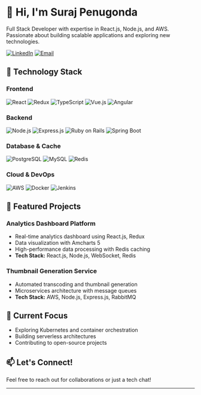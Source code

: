 # 👋 Hi, I'm Suraj Penugonda

Full Stack Developer with expertise in React.js, Node.js, and AWS. Passionate about building scalable applications and exploring new technologies.

[![LinkedIn](https://img.shields.io/badge/-LinkedIn-0077B5?style=flat&logo=Linkedin&logoColor=white)](https://www.linkedin.com/in/suraj-penugonda/)
[![Email](https://img.shields.io/badge/-Email-D14836?style=flat&logo=Gmail&logoColor=white)](mailto:surajpenugonda98@gmail.com)

## 🚀 Technology Stack

### Frontend
![React](https://img.shields.io/badge/-React-61DAFB?style=flat&logo=react&logoColor=black)
![Redux](https://img.shields.io/badge/-Redux-764ABC?style=flat&logo=redux&logoColor=white)
![TypeScript](https://img.shields.io/badge/-TypeScript-3178C6?style=flat&logo=typescript&logoColor=white)
![Vue.js](https://img.shields.io/badge/-Vue.js-4FC08D?style=flat&logo=vue.js&logoColor=white)
![Angular](https://img.shields.io/badge/-Angular-DD0031?style=flat&logo=angular&logoColor=white)

### Backend
![Node.js](https://img.shields.io/badge/-Node.js-339933?style=flat&logo=node.js&logoColor=white)
![Express.js](https://img.shields.io/badge/-Express.js-000000?style=flat&logo=express&logoColor=white)
![Ruby on Rails](https://img.shields.io/badge/-Ruby%20on%20Rails-CC0000?style=flat&logo=ruby-on-rails&logoColor=white)
![Spring Boot](https://img.shields.io/badge/-Spring%20Boot-6DB33F?style=flat&logo=spring-boot&logoColor=white)

### Database & Cache
![PostgreSQL](https://img.shields.io/badge/-PostgreSQL-336791?style=flat&logo=postgresql&logoColor=white)
![MySQL](https://img.shields.io/badge/-MySQL-4479A1?style=flat&logo=mysql&logoColor=white)
![Redis](https://img.shields.io/badge/-Redis-DC382D?style=flat&logo=redis&logoColor=white)

### Cloud & DevOps
![AWS](https://img.shields.io/badge/-AWS-232F3E?style=flat&logo=amazon-aws&logoColor=white)
![Docker](https://img.shields.io/badge/-Docker-2496ED?style=flat&logo=docker&logoColor=white)
![Jenkins](https://img.shields.io/badge/-Jenkins-D24939?style=flat&logo=jenkins&logoColor=white)


## 🌟 Featured Projects

### Analytics Dashboard Platform
- Real-time analytics dashboard using React.js, Redux
- Data visualization with Amcharts 5
- High-performance data processing with Redis caching
- **Tech Stack:** React.js, Node.js, WebSocket, Redis

### Thumbnail Generation Service
- Automated transcoding and thumbnail generation
- Microservices architecture with message queues
- **Tech Stack:** AWS, Node.js, Express.js, RabbitMQ


## 🎯 Current Focus
- Exploring Kubernetes and container orchestration
- Building serverless architectures
- Contributing to open-source projects

## 📫 Let's Connect!
Feel free to reach out for collaborations or just a tech chat!

---
